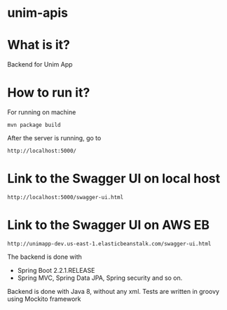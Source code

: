 unim-apis
==========================

# What is it?

Backend for Unim App

# How to run it?


For running on machine

    mvn package build

After the server is running, go to

```
http://localhost:5000/
```

# Link to the Swagger UI on local host

```
http://localhost:5000/swagger-ui.html
```

# Link to the Swagger UI on AWS EB

```
http://unimapp-dev.us-east-1.elasticbeanstalk.com/swagger-ui.html
```

The backend is done with
- Spring Boot 2.2.1.RELEASE
- Spring MVC, Spring Data JPA, Spring security and so on.



Backend is done with Java 8, without any xml. Tests are written in groovy using Mockito framework
